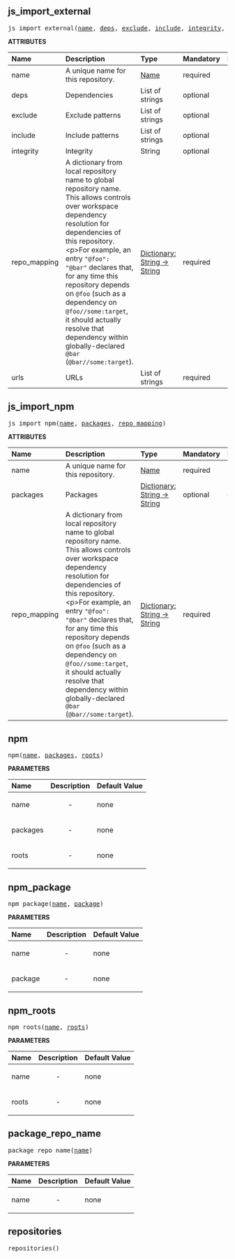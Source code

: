 <!-- Generated with Stardoc: http://skydoc.bazel.build -->

<a id="#js_import_external"></a>

## js_import_external

<pre>
js_import_external(<a href="#js_import_external-name">name</a>, <a href="#js_import_external-deps">deps</a>, <a href="#js_import_external-exclude">exclude</a>, <a href="#js_import_external-include">include</a>, <a href="#js_import_external-integrity">integrity</a>, <a href="#js_import_external-repo_mapping">repo_mapping</a>, <a href="#js_import_external-urls">urls</a>)
</pre>



**ATTRIBUTES**


| Name  | Description | Type | Mandatory | Default |
| :------------- | :------------- | :------------- | :------------- | :------------- |
| <a id="js_import_external-name"></a>name |  A unique name for this repository.   | <a href="https://bazel.build/docs/build-ref.html#name">Name</a> | required |  |
| <a id="js_import_external-deps"></a>deps |  Dependencies   | List of strings | optional | [] |
| <a id="js_import_external-exclude"></a>exclude |  Exclude patterns   | List of strings | optional | [] |
| <a id="js_import_external-include"></a>include |  Include patterns   | List of strings | optional | ["**/*.js", "**/*.json"] |
| <a id="js_import_external-integrity"></a>integrity |  Integrity   | String | optional | "" |
| <a id="js_import_external-repo_mapping"></a>repo_mapping |  A dictionary from local repository name to global repository name. This allows controls over workspace dependency resolution for dependencies of this repository.&lt;p&gt;For example, an entry <code>"@foo": "@bar"</code> declares that, for any time this repository depends on <code>@foo</code> (such as a dependency on <code>@foo//some:target</code>, it should actually resolve that dependency within globally-declared <code>@bar</code> (<code>@bar//some:target</code>).   | <a href="https://bazel.build/docs/skylark/lib/dict.html">Dictionary: String -> String</a> | required |  |
| <a id="js_import_external-urls"></a>urls |  URLs   | List of strings | required |  |


<a id="#js_import_npm"></a>

## js_import_npm

<pre>
js_import_npm(<a href="#js_import_npm-name">name</a>, <a href="#js_import_npm-packages">packages</a>, <a href="#js_import_npm-repo_mapping">repo_mapping</a>)
</pre>



**ATTRIBUTES**


| Name  | Description | Type | Mandatory | Default |
| :------------- | :------------- | :------------- | :------------- | :------------- |
| <a id="js_import_npm-name"></a>name |  A unique name for this repository.   | <a href="https://bazel.build/docs/build-ref.html#name">Name</a> | required |  |
| <a id="js_import_npm-packages"></a>packages |  Packages   | <a href="https://bazel.build/docs/skylark/lib/dict.html">Dictionary: String -> String</a> | optional | {} |
| <a id="js_import_npm-repo_mapping"></a>repo_mapping |  A dictionary from local repository name to global repository name. This allows controls over workspace dependency resolution for dependencies of this repository.&lt;p&gt;For example, an entry <code>"@foo": "@bar"</code> declares that, for any time this repository depends on <code>@foo</code> (such as a dependency on <code>@foo//some:target</code>, it should actually resolve that dependency within globally-declared <code>@bar</code> (<code>@bar//some:target</code>).   | <a href="https://bazel.build/docs/skylark/lib/dict.html">Dictionary: String -> String</a> | required |  |


<a id="#npm"></a>

## npm

<pre>
npm(<a href="#npm-name">name</a>, <a href="#npm-packages">packages</a>, <a href="#npm-roots">roots</a>)
</pre>



**PARAMETERS**


| Name  | Description | Default Value |
| :------------- | :------------- | :------------- |
| <a id="npm-name"></a>name |  <p align="center"> - </p>   |  none |
| <a id="npm-packages"></a>packages |  <p align="center"> - </p>   |  none |
| <a id="npm-roots"></a>roots |  <p align="center"> - </p>   |  none |


<a id="#npm_package"></a>

## npm_package

<pre>
npm_package(<a href="#npm_package-name">name</a>, <a href="#npm_package-package">package</a>)
</pre>



**PARAMETERS**


| Name  | Description | Default Value |
| :------------- | :------------- | :------------- |
| <a id="npm_package-name"></a>name |  <p align="center"> - </p>   |  none |
| <a id="npm_package-package"></a>package |  <p align="center"> - </p>   |  none |


<a id="#npm_roots"></a>

## npm_roots

<pre>
npm_roots(<a href="#npm_roots-name">name</a>, <a href="#npm_roots-roots">roots</a>)
</pre>



**PARAMETERS**


| Name  | Description | Default Value |
| :------------- | :------------- | :------------- |
| <a id="npm_roots-name"></a>name |  <p align="center"> - </p>   |  none |
| <a id="npm_roots-roots"></a>roots |  <p align="center"> - </p>   |  none |


<a id="#package_repo_name"></a>

## package_repo_name

<pre>
package_repo_name(<a href="#package_repo_name-name">name</a>)
</pre>



**PARAMETERS**


| Name  | Description | Default Value |
| :------------- | :------------- | :------------- |
| <a id="package_repo_name-name"></a>name |  <p align="center"> - </p>   |  none |


<a id="#repositories"></a>

## repositories

<pre>
repositories()
</pre>





